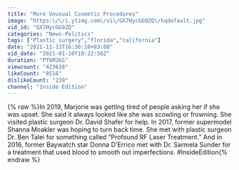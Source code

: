 ```yaml
---
title: "More Unusual Cosmetic Procedures"
image: "https:\/\/i.ytimg.com\/vi\/GX7HycGG9ZQ\/hqdefault.jpg"
vid_id: "GX7HycGG9ZQ"
categories: "News-Politics"
tags: ["Plastic surgery","florida","california"]
date: "2021-11-13T16:30:10+03:00"
vid_date: "2021-01-10T10:22:56Z"
duration: "PT6M26S"
viewcount: "423638"
likeCount: "8516"
dislikeCount: "239"
channel: "Inside Edition"
---
```

{% raw %}In 2019, Marjorie was getting tired of people asking her if she was upset. She said it always looked like she was scowling or frowning. She visited plastic surgeon Dr. David Shafer for help. In 2017, former supermodel Shanna Moakler was hoping to turn back time. She met with plastic surgeon Dr. Ben Talei for something called “Profound RF Laser Treatment.” And in 2016, former Baywatch star Donna D'Errico met with Dr. Sarmela Sunder for a treatment that used blood to smooth out imperfections. #InsideEdition{% endraw %}
